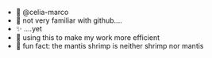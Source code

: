 - 💫 @celia-marco
- 🐛 not very familiar with github....
- ✨ ....yet
- 💾 using this to make my work more efficient
- 🦐 fun fact: the mantis shrimp is neither shrimp nor mantis

<!---
celia-marco/celia-marco is a ✨ special ✨ repository because its `README.md` (this file) appears on your GitHub profile.
You can click the Preview link to take a look at your changes.
--->
